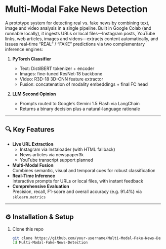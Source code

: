 # Multi-Modal Fake News Detection

A prototype system for detecting real vs. fake news by combining text, image and video analysis in a single pipeline. Built in Google Colab (and runnable locally), it ingests URLs or local files—Instagram posts, YouTube links, web articles, images and videos—extracts content automatically, and issues real-time “REAL” / “FAKE” predictions via two complementary inference engines:  

1. **PyTorch Classifier**  
   - Text: DistilBERT tokenizer + encoder  
   - Images: fine-tuned ResNet-18 backbone  
   - Video: R3D-18 3D-CNN feature extractor  
   - Fusion: concatenation of modality embeddings + final FC head  

2. **LLM Second Opinion**  
   - Prompts routed to Google’s Gemini 1.5 Flash via LangChain  
   - Returns a binary decision plus a natural-language rationale  

---

## 🔍 Key Features

- **Live URL Extraction**  
  - Instagram via Instaloader (with HTML fallback)  
  - News articles via newspaper3k  
  - YouTube transcript support planned  
- **Multi-Modal Fusion**  
  Combines semantic, visual and temporal cues for robust classification  
- **Real-Time Inference**  
  Interactive prompts for URLs or local files, with instant feedback  
- **Comprehensive Evaluation**  
  Precision, recall, F1-score and overall accuracy (e.g. 91.4%) via `sklearn.metrics`  

---

## ⚙️ Installation & Setup

1. Clone this repo  
   ```bash
   git clone https://github.com/your-username/Multi-Modal-Fake-News-Detection.git
   cd Multi-Modal-Fake-News-Detection
